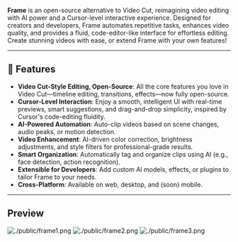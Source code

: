 **Frame** is an open-source alternative to Video Cut, reimagining video editing with AI power and a Cursor-level interactive experience. Designed for creators and developers, Frame automates repetitive tasks, enhances video quality, and provides a fluid, code-editor-like interface for effortless editing. Create stunning videos with ease, or extend Frame with your own features!

---

## 🌟 Features

- **Video Cut-Style Editing, Open-Source**: All the core features you love in Video Cut—timeline editing, transitions, effects—now fully open-source.
- **Cursor-Level Interaction**: Enjoy a smooth, intelligent UI with real-time previews, smart suggestions, and drag-and-drop simplicity, inspired by Cursor's code-editing fluidity.
- **AI-Powered Automation**: Auto-clip videos based on scene changes, audio peaks, or motion detection.
- **Video Enhancement**: AI-driven color correction, brightness adjustments, and style filters for professional-grade results.
- **Smart Organization**: Automatically tag and organize clips using AI (e.g., face detection, action recognition).
- **Extensible for Developers**: Add custom AI models, effects, or plugins to tailor Frame to your needs.
- **Cross-Platform**: Available on web, desktop, and (soon) mobile.

---

## Preview

![./public/frame1.png](frame1)
![./public/frame2.png](frame1)
![./public/frame3.png](frame1)

